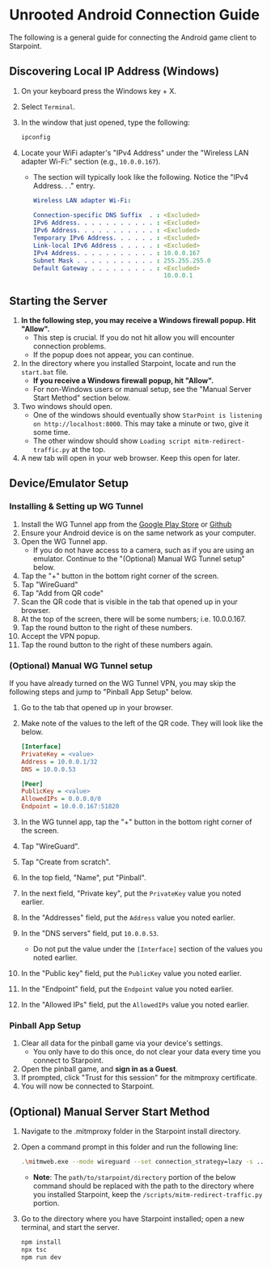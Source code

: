 # Unrooted Android Connection Guide

The following is a general guide for connecting the Android game client to Starpoint.

## Discovering Local IP Address (Windows)

1. On your keyboard press the Windows key + X.
2. Select ``Terminal``.
3. In the window that just opened, type the following:

   ```sh
   ipconfig
   ```

4. Locate your WiFi adapter's "IPv4 Address" under the "Wireless LAN adapter Wi-Fi:" section (e.g., `10.0.0.167`).
   - The section will typically look like the following. Notice the "IPv4 Address. . ." entry.

     ```yaml
     Wireless LAN adapter Wi-Fi:
    
     Connection-specific DNS Suffix  . : <Excluded>
     IPv6 Address. . . . . . . . . . . : <Excluded>
     IPv6 Address. . . . . . . . . . . : <Excluded>
     Temporary IPv6 Address. . . . . . : <Excluded>
     Link-local IPv6 Address . . . . . : <Excluded>
     IPv4 Address. . . . . . . . . . . : 10.0.0.167
     Subnet Mask . . . . . . . . . . . : 255.255.255.0
     Default Gateway . . . . . . . . . : <Excluded>
                                         10.0.0.1
     ```

## Starting the Server

1. **In the following step, you may receive a Windows firewall popup. Hit "Allow".**
   - This step is crucial. If you do not hit allow you will encounter connection problems.
   - If the popup does not appear, you can continue.
2. In the directory where you installed Starpoint, locate and run the ``start.bat`` file.
   - **If you receive a Windows firewall popup, hit "Allow".**
   - For non-Windows users or manual setup, see the "Manual Server Start Method" section below.
3. Two windows should open.
   - One of the windows should eventually show ``StarPoint is listening on http://localhost:8000``. This may take a minute or two, give it some time.
   - The other window should show ``Loading script mitm-redirect-traffic.py`` at the top.
4. A new tab will open in your web browser. Keep this open for later.

## Device/Emulator Setup

### Installing & Setting up WG Tunnel

1. Install the WG Tunnel app from the [Google Play Store](https://play.google.com/store/apps/details?id=com.zaneschepke.wireguardautotunnel) or [Github](https://github.com/zaneschepke/wgtunnel/releases/tag/3.4.7)
2. Ensure your Android device is on the same network as your computer.
3. Open the WG Tunnel app.
   - If you do not have access to a camera, such as if you are using an emulator. Continue to the "(Optional) Manual WG Tunnel setup" below.
4. Tap the "+" button in the bottom right corner of the screen.
5. Tap "WireGuard"
6. Tap "Add from QR code"
7. Scan the QR code that is visible in the tab that opened up in your browser.
8. At the top of the screen, there will be some numbers; i.e. 10.0.0.167.
9. Tap the round button to the right of these numbers.
10. Accept the VPN popup.
11. Tap the round button to the right of these numbers again.

### (Optional) Manual WG Tunnel setup

If you have already turned on the WG Tunnel VPN, you may skip the following steps and jump to "Pinball App Setup" below.

1. Go to the tab that opened up in your browser.
2. Make note of the values to the left of the QR code. They will look like the below.

   ```ini
   [Interface]
   PrivateKey = <value>
   Address = 10.0.0.1/32
   DNS = 10.0.0.53

   [Peer]
   PublicKey = <value>
   AllowedIPs = 0.0.0.0/0
   Endpoint = 10.0.0.167:51820
   ```

3. In the WG tunnel app, tap the "+" button in the bottom right corner of the screen.
4. Tap "WireGuard".
5. Tap "Create from scratch".
6. In the top field, "Name", put "Pinball".
7. In the next field, "Private key", put the ``PrivateKey`` value you noted earlier.
8. In the "Addresses" field, put the ``Address`` value you noted earlier.
9. In the "DNS servers" field, put ``10.0.0.53``.
   - Do not put the value under the ``[Interface]`` section of the values you noted earlier.
10. In the "Public key" field, put the ``PublicKey`` value you noted earlier.
11. In the "Endpoint" field, put the ``Endpoint`` value you noted earlier.
12. In the "Allowed IPs" field, put the ``AllowedIPs`` value you noted earlier.

### Pinball App Setup

1. Clear all data for the pinball game via your device's settings.
   - You only have to do this once, do not clear your data every time you connect to Starpoint.
2. Open the pinball game, and **sign in as a Guest**.
3. If prompted, click "Trust for this session" for the mitmproxy certificate.
4. You will now be connected to Starpoint.

## (Optional) Manual Server Start Method

1. Navigate to the .mitmproxy folder in the Starpoint install directory.
2. Open a command prompt in this folder and run the following line:

   ```sh
   .\mitmweb.exe --mode wireguard --set connection_strategy=lazy -s ..\scripts\mitm-redirect-traffic.py
   ```

   - **Note**: The ``path/to/starpoint/directory`` portion of the below command should be replaced with the path to the directory where you installed Starpoint, keep the ``/scripts/mitm-redirect-traffic.py`` portion.
3. Go to the directory where you have Starpoint installed; open a new terminal, and start the server.

   ```sh
   npm install
   npx tsc
   npm run dev
   ```
